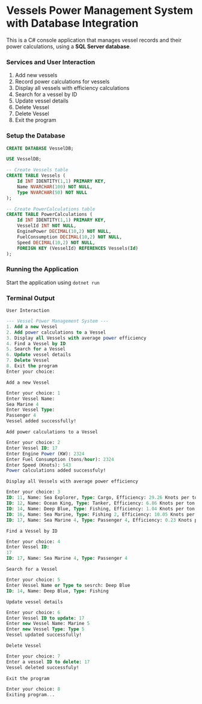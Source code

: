 # Vessels Power Management System with Database Integration

This is a C# console application that manages vessel records and their power calculations, using a **SQL Server database**.

### **Services and User Interaction**
1. Add new vessels
2. Record power calculations for vessels
3. Display all vessels with efficiency calculations
4. Search for a vessel by ID
5. Update vessel details
6. Delete Vessel
7. Delete Vessel
8. Exit the program

### **Setup the Database**
```sql
CREATE DATABASE VesselDB;

USE VesselDB;

-- Create Vessels table
CREATE TABLE Vessels (
    Id INT IDENTITY(1,1) PRIMARY KEY,
    Name NVARCHAR(100) NOT NULL,
    Type NVARCHAR(50) NOT NULL
);

-- Create PowerCalculations table
CREATE TABLE PowerCalculations (
    Id INT IDENTITY(1,1) PRIMARY KEY,
    VesselId INT NOT NULL,
    EnginePower DECIMAL(10,2) NOT NULL,
    FuelConsumption DECIMAL(10,2) NOT NULL,
    Speed DECIMAL(10,2) NOT NULL,
    FOREIGN KEY (VesselId) REFERENCES Vessels(Id)
);
```

### **Running the Application**
Start the application using `dotnet run`

### **Terminal Output**
`User Interaction`
```sql
--- Vessel Power Management System ---
1. Add a new Vessel
2. Add power calculations to a Vessel
3. Display all Vessels with average power efficiency
4. Find a Vessel by ID
5. Search for a Vessel
6. Update vessel details
7. Delete Vessel
8. Exit the program
Enter your choice:
```
`Add a new Vessel`
```sql
Enter your choice: 1
Enter Vessel Name: 
Sea Marine 4
Enter Vessel Type: 
Passenger 4
Vessel added successfully!
```
`Add power calculations to a Vessel`
```sql
Enter your choice: 2
Enter Vessel ID: 17
Enter Engine Power (KW): 2324
Enter Fuel Consumption (tons/hour): 2324
Enter Speed (Knots): 543
Power calculations added successfuly!
```
`Display all Vessels with average power efficiency`
```sql
Enter your choice: 3
ID: 11, Name: Sea Explorer, Type: Cargo, Efficiency: 29.26 Knots per ton of fuel
ID: 12, Name: Ocean King, Type: Tanker, Efficiency: 6.86 Knots per ton of fuel
ID: 14, Name: Deep Blue, Type: Fishing, Efficiency: 1.04 Knots per ton of fuel
ID: 16, Name: Sea Marine, Type: Fishing 2, Efficiency: 10.05 Knots per ton of fuel
ID: 17, Name: Sea Marine 4, Type: Passenger 4, Efficiency: 0.23 Knots per ton of fuel
```
`Find a Vessel by ID`
```sql
Enter your choice: 4
Enter Vessel ID: 
17
ID: 17, Name: Sea Marine 4, Type: Passenger 4
```
`Search for a Vessel`
```sql
Enter your choice: 5
Enter Vessel Name or Type to sesrch: Deep Blue
ID: 14, Name: Deep Blue, Type: Fishing
```
`Update vessel details`
```sql
Enter your choice: 6
Enter Vessel ID to update: 17
Enter new Vessel Name: Marine 5
Enter new Vessel Type: Type 5
Vessel updated successfully!
```
`Delete Vessel`
```sql
Enter your choice: 7
Enter a vessel ID to delete: 17
Vessel deleted successfuly!
```
`Exit the program`
```sql
Enter your choice: 8
Exiting program...
```
